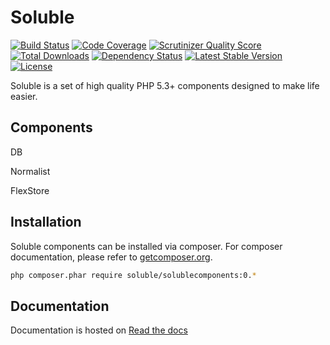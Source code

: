 # Soluble

[![Build Status](https://travis-ci.org/belgattitude/solublecomponents.png?branch=master)](https://travis-ci.org/belgattitude/solublecomponents)
[![Code Coverage](https://scrutinizer-ci.com/g/belgattitude/solublecomponents/badges/coverage.png?s=aaa552f6313a3a50145f0e87b252c84677c22aa9)](https://scrutinizer-ci.com/g/belgattitude/solublecomponents/)
[![Scrutinizer Quality Score](https://scrutinizer-ci.com/g/belgattitude/solublecomponents/badges/quality-score.png?s=6f3ab91f916bf642f248e82c29857f94cb50bb33)](https://scrutinizer-ci.com/g/belgattitude/solublecomponents/)
[![Total Downloads](https://poser.pugx.org/soluble/solublecomponents/downloads.png)](https://packagist.org/packages/soluble/solublecomponents)
[![Dependency Status](https://www.versioneye.com/user/projects/52cc2674ec137549700001f3/badge.png)](https://www.versioneye.com/user/projects/52cc2674ec137549700001f3)
[![Latest Stable Version](https://poser.pugx.org/soluble/solublecomponents/v/stable.png)](https://packagist.org/packages/soluble/solublecomponents)
[![License](https://poser.pugx.org/soluble/solublecomponents/license.png)](https://packagist.org/packages/soluble/solublecomponents)


Soluble is a set of high quality PHP 5.3+ components designed to make life easier.

## Components

DB

Normalist

FlexStore

## Installation

Soluble components can be installed via composer. For composer documentation, please refer to
[getcomposer.org](http://getcomposer.org/).

```sh
php composer.phar require soluble/solublecomponents:0.*
```

## Documentation

Documentation is hosted on [Read the docs](http://soluble-components.readthedocs.org/en/latest/)






